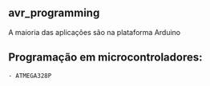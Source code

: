 ## avr_programming
A maioria das aplicações são na plataforma Arduino

## Programação em microcontroladores:
    - ATMEGA328P
